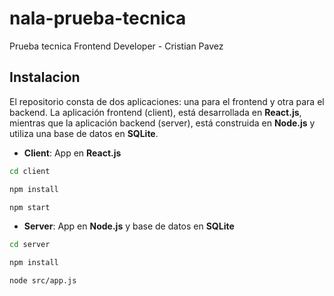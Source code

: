 # nala-prueba-tecnica

Prueba tecnica Frontend Developer - Cristian Pavez

## Instalacion

El repositorio consta de dos aplicaciones: una para el frontend y otra para el backend. La aplicación frontend (client), está desarrollada en **React.js**, mientras que la aplicación backend (server), está construida en **Node.js** y utiliza una base de datos en **SQLite**.

* **Client**: App en **React.js**
```bash
cd client
```
```bash
npm install
```
```bash
npm start
```
* **Server**: App en **Node.js** y base de datos en **SQLite**
```bash
cd server
```
```bash
npm install
```
```bash
node src/app.js
```